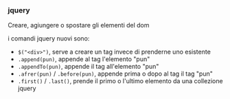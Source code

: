 ### jquery
Creare, agiungere o spostare gli elementi del dom

i comandi jquery nuovi sono:
 - `$("<div>")`, serve a creare un tag invece di prenderne uno esistente
 - `.append(pun)`, appende al tag l'elemento "pun"
 - `.appendTo(pun)`, appende il tag all'elemento "pun"
 - `.afrer(pun)` / `.before(pun)`, appende prima o dopo al tag il tag "pun"
 - `.first()` / `.last()`, prende il primo o l'ultimo elemento da una collezione jquery


